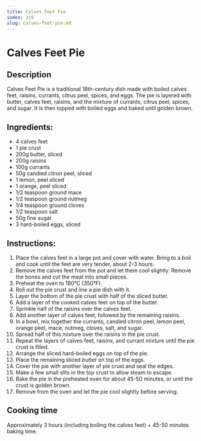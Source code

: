 ```yaml
---
title: Calves Feet Pie
index: 319
slug: calves-feet-pie.md
---
```


# Calves Feet Pie

## Description
Calves Feet Pie is a traditional 18th-century dish made with boiled calves feet, raisins, currants, citrus peel, spices, and eggs. The pie is layered with butter, calves feet, raisins, and the mixture of currants, citrus peel, spices, and sugar. It is then topped with boiled eggs and baked until golden brown.

## Ingredients:
- 4 calves feet
- 1 pie crust
- 200g butter, sliced
- 200g raisins
- 100g currants
- 50g candied citron peel, sliced
- 1 lemon, peel sliced
- 1 orange, peel sliced
- 1/2 teaspoon ground mace
- 1/2 teaspoon ground nutmeg
- 1/4 teaspoon ground cloves
- 1/2 teaspoon salt
- 50g fine sugar
- 3 hard-boiled eggs, sliced

## Instructions:
1. Place the calves feet in a large pot and cover with water. Bring to a boil and cook until the feet are very tender, about 2-3 hours.
2. Remove the calves feet from the pot and let them cool slightly. Remove the bones and cut the meat into small pieces.
3. Preheat the oven to 180°C (350°F).
4. Roll out the pie crust and line a pie dish with it.
5. Layer the bottom of the pie crust with half of the sliced butter.
6. Add a layer of the cooked calves feet on top of the butter.
7. Sprinkle half of the raisins over the calves feet.
8. Add another layer of calves feet, followed by the remaining raisins.
9. In a bowl, mix together the currants, candied citron peel, lemon peel, orange peel, mace, nutmeg, cloves, salt, and sugar.
10. Spread half of this mixture over the raisins in the pie crust.
11. Repeat the layers of calves feet, raisins, and currant mixture until the pie crust is filled.
12. Arrange the sliced hard-boiled eggs on top of the pie.
13. Place the remaining sliced butter on top of the eggs.
14. Cover the pie with another layer of pie crust and seal the edges.
15. Make a few small slits in the top crust to allow steam to escape.
16. Bake the pie in the preheated oven for about 45-50 minutes, or until the crust is golden brown.
17. Remove from the oven and let the pie cool slightly before serving.

## Cooking time
Approximately 3 hours (including boiling the calves feet) + 45-50 minutes baking time.